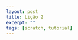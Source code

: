 ```yaml
---
layout: post
title: Lição 2
excerpt: ""
tags: [scratch, tutorial]
---
```


<div id="blocklyDiv" style="height: 480px; width: 600px;"></div>

<xml id="toolbox" style="display: none">
  <block type="controls_if"></block>
  <block type="controls_repeat_ext"></block>
  <block type="logic_compare"></block>
  <block type="math_number"></block>
  <block type="math_arithmetic"></block>
  <block type="text"></block>
  <block type="text_print"></block>
</xml>

<script>
  var workspace = Blockly.inject('blocklyDiv',
      {toolbox: document.getElementById('toolbox')});
</script>
